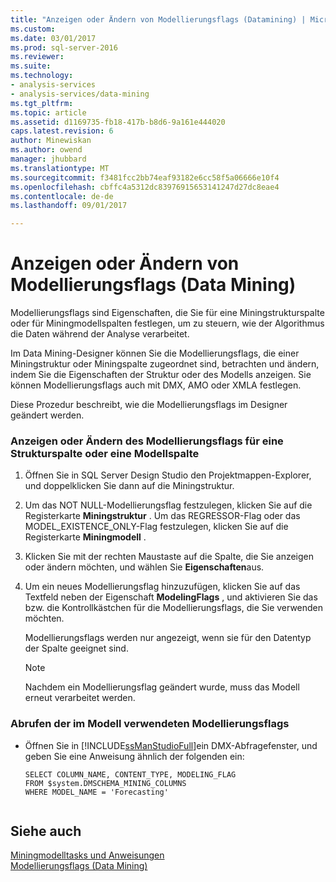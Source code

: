 ```yaml
---
title: "Anzeigen oder Ändern von Modellierungsflags (Datamining) | Microsoft Docs"
ms.custom: 
ms.date: 03/01/2017
ms.prod: sql-server-2016
ms.reviewer: 
ms.suite: 
ms.technology:
- analysis-services
- analysis-services/data-mining
ms.tgt_pltfrm: 
ms.topic: article
ms.assetid: d1169735-fb18-417b-b8d6-9a161e444020
caps.latest.revision: 6
author: Minewiskan
ms.author: owend
manager: jhubbard
ms.translationtype: MT
ms.sourcegitcommit: f3481fcc2bb74eaf93182e6cc58f5a06666e10f4
ms.openlocfilehash: cbffc4a5312dc83976915653141247d27dc8eae4
ms.contentlocale: de-de
ms.lasthandoff: 09/01/2017

---
```

# <a name="view-or-change-modeling-flags-data-mining"></a>Anzeigen oder Ändern von Modellierungsflags (Data Mining)
  Modellierungsflags sind Eigenschaften, die Sie für eine Miningstrukturspalte oder für Miningmodellspalten festlegen, um zu steuern, wie der Algorithmus die Daten während der Analyse verarbeitet.  
  
 Im Data Mining-Designer können Sie die Modellierungsflags, die einer Miningstruktur oder Miningspalte zugeordnet sind, betrachten und ändern, indem Sie die Eigenschaften der Struktur oder des Modells anzeigen. Sie können Modellierungsflags auch mit DMX, AMO oder XMLA festlegen.  
  
 Diese Prozedur beschreibt, wie die Modellierungsflags im Designer geändert werden.  
  
### <a name="view-or-change-the-modeling-flag-for-a-structure-column-or-model-column"></a>Anzeigen oder Ändern des Modellierungsflags für eine Strukturspalte oder eine Modellspalte  
  
1.  Öffnen Sie in SQL Server Design Studio den Projektmappen-Explorer, und doppelklicken Sie dann auf die Miningstruktur.  
  
2.  Um das NOT NULL-Modellierungsflag festzulegen, klicken Sie auf die Registerkarte **Miningstruktur** . Um das REGRESSOR-Flag oder das MODEL_EXISTENCE_ONLY-Flag festzulegen, klicken Sie auf die Registerkarte **Miningmodell** .  
  
3.  Klicken Sie mit der rechten Maustaste auf die Spalte, die Sie anzeigen oder ändern möchten, und wählen Sie **Eigenschaften**aus.  
  
4.  Um ein neues Modellierungsflag hinzuzufügen, klicken Sie auf das Textfeld neben der Eigenschaft **ModelingFlags** , und aktivieren Sie das bzw. die Kontrollkästchen für die Modellierungsflags, die Sie verwenden möchten.  
  
     Modellierungsflags werden nur angezeigt, wenn sie für den Datentyp der Spalte geeignet sind.  
  
    > [!NOTE]  
    >  Nachdem ein Modellierungsflag geändert wurde, muss das Modell erneut verarbeitet werden.  
  
### <a name="get-the-modeling-flags-used-in-the-model"></a>Abrufen der im Modell verwendeten Modellierungsflags  
  
-   Öffnen Sie in [!INCLUDE[ssManStudioFull](../../includes/ssmanstudiofull-md.md)]ein DMX-Abfragefenster, und geben Sie eine Anweisung ähnlich der folgenden ein:  
  
    ```  
    SELECT COLUMN_NAME, CONTENT_TYPE, MODELING_FLAG  
    FROM $system.DMSCHEMA_MINING_COLUMNS  
    WHERE MODEL_NAME = 'Forecasting'  
  
    ```  
  
## <a name="see-also"></a>Siehe auch  
 [Miningmodelltasks und Anweisungen](../../analysis-services/data-mining/mining-model-tasks-and-how-tos.md)   
 [Modellierungsflags &#40;Data Mining&#41;](../../analysis-services/data-mining/modeling-flags-data-mining.md)  
  
  
